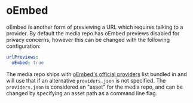 # oEmbed

oEmbed is another form of previewing a URL which requires talking to a provider. By default the
media repo has oEmbed previews disabled for privacy concerns, however this can be changed with
the following configuration:

```yaml
urlPreviews:
  oEmbed: true
```

The media repo ships with [oEmbed's official providers](https://oembed.com/providers.json) list
bundled in and will use that if an alternative `providers.json` is not specified. The
`providers.json` is considered an "asset" for the media repo, and can be changed by specifying an
asset path as a command line flag.
